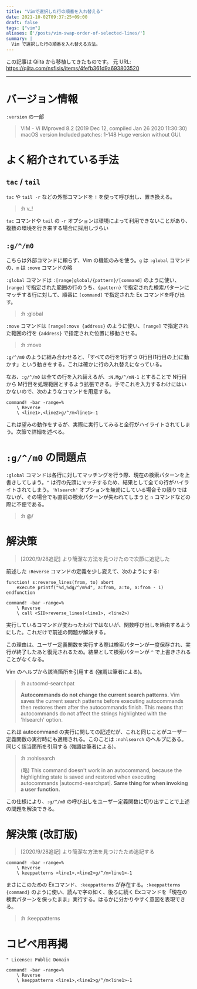 ```yaml
---
title: "Vimで選択した行の順番を入れ替える"
date: 2021-10-02T09:37:25+09:00
draft: false
tags: ["vim"]
aliases: ['/posts/vim-swap-order-of-selected-lines/']
summary: |
  Vim で選択した行の順番を入れ替える方法。
---
```


この記事は Qiita から移植してきたものです。
元 URL: https://qiita.com/nsfisis/items/4fefb361d9a693803520


-----------------------------------



# バージョン情報

`:version` の一部

> VIM - Vi IMproved 8.2 (2019 Dec 12, compiled Jan 26 2020 11:30:30)
> macOS version
> Included patches: 1-148
> Huge version without GUI.



# よく紹介されている手法

## `tac` / `tail`

`tac` や `tail -r` などの外部コマンドを `!` を使って呼び出し、置き換える。

> :h v_!

`tac` コマンドや `tail` の `-r` オプションは環境によって利用できないことがあり、複数の環境を行き来する場合に採用しづらい




## `:g/^/m0`

こちらは外部コマンドに頼らず、Vim の機能のみを使う。`g` は `:global` コマンドの、`m` は `:move` コマンドの略

`:global` コマンドは `:[range]global/{pattern}/[command]` のように使い、`[range]` で指定された範囲の行のうち、`{pattern}` で指定された検索パターンにマッチする行に対して、順番に `[command]` で指定された Ex コマンドを呼び出す。

> :h :global

`:move` コマンドは `[range]:move {address}` のように使い、`[range]` で指定された範囲の行を `{address}` で指定された位置に移動させる。

> :h :move

`:g/^/m0` のように組み合わせると、「すべての行を1行ずつ 0行目(1行目の上)に動かす」という動きをする。これは確かに行の入れ替えになっている。

なお、`:g/^/m0` は全ての行を入れ替えるが、`:N,Mg/^/mN-1` とすることで N行目から M行目を処理範囲とするよう拡張できる。手でこれを入力するわけにはいかないので、次のようなコマンドを用意する。

```vim
command! -bar -range=%
    \ Reverse
    \ <line1>,<line2>g/^/m<line1>-1
```

これは望みの動作をするが、実際に実行してみると全行がハイライトされてしまう。次節で詳細を述べる。



# `:g/^/m0` の問題点

`:global` コマンドは各行に対してマッチングを行う際、現在の検索パターンを上書きしてしまう。`^` は行の先頭にマッチするため、結果として全ての行がハイライトされてしまう。`'hlsearch'` オプションを無効にしている場合その限りではないが、その場合でも直前の検索パターンが失われてしまうと `n` コマンドなどの際に不便である。

> :h @/



# 解決策

> [2020/9/28追記]
> より簡潔な方法を見つけたので次節に追記した

前述した `:Reverse` コマンドの定義を少し変えて、次のようにする:

```vim
function! s:reverse_lines(from, to) abort
    execute printf("%d,%dg/^/m%d", a:from, a:to, a:from - 1)
endfunction

command! -bar -range=%
    \ Reverse
    \ call <SID>reverse_lines(<line1>, <line2>)
```

実行しているコマンドが変わったわけではないが、関数呼び出しを経由するようにした。これだけで前述の問題が解決する。

この理由は、ユーザー定義関数を実行する際は検索パターンが一度保存され、実行が終了したあと復元されるため。結果として検索パターンが `^` で上書きされることがなくなる。

Vim のヘルプから該当箇所を引用する (強調は筆者による)。

> :h autocmd-searchpat
>
> **Autocommands do not change the current search patterns.**  Vim saves the current
> search patterns before executing autocommands then restores them after the
> autocommands finish.  This means that autocommands do not affect the strings
> highlighted with the 'hlsearch' option.

これは autocommand の実行に関しての記述だが、これと同じことがユーザー定義関数の実行時にも適用される。このことは `:nohlsearch` のヘルプにある。同じく該当箇所を引用する (強調は筆者による)。

> :h :nohlsearch
>
> (略) This command doesn't work in an autocommand, because
> the highlighting state is saved and restored when
> executing autocommands |autocmd-searchpat|.
> **Same thing for when invoking a user function.**

この仕様により、`:g/^/m0` の呼び出しをユーザー定義関数に切り出すことで上述の問題を解決できる。


# 解決策 (改訂版)

> [2020/9/28追記]
> より簡潔な方法を見つけたため追記する

```vim
command! -bar -range=%
    \ Reverse
    \ keeppatterns <line1>,<line2>g/^/m<line1>-1
```

まさにこのための Exコマンド、`:keeppatterns` が存在する。`:keeppatterns {command}` のように使い、読んで字の如く、後ろに続く Exコマンドを「現在の検索パターンを保ったまま」実行する。はるかに分かりやすく意図を表現できる。

> :h :keeppatterns


# コピペ用再掲


```vim
" License: Public Domain

command! -bar -range=%
    \ Reverse
    \ keeppatterns <line1>,<line2>g/^/m<line1>-1
```

